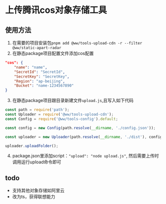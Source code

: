 # 上传腾讯cos对象存储工具

## 使用方法

1. 在需要的项目安装包`pnpm add @ww/tools-upload-cdn -r --filter @ww/static-apart-radar`
2. 在静态package项目配置文件添加cos配置

```JSON
"cos": {
    "name": "name",
    "SecretId": "SecretId",
    "SecretKey": "SecretKey",
    "Region": "ap-beijing",
    "Bucket": "name-1234567890"
}
```

3. 在静态package项目跟目录新建文件`upload.js`,且写入如下代码

```javascript
const path = require('path');
const Uploader = require('@ww/tools-upload-cdn');
const Config = require('@ww/tools-config').default;

const config = new Config(path.resolve(__dirname, './config.json'));

const uploader = new Uploader(path.resolve(__dirname, './dist'), config.get('cos'));

uploader.uploadFolder();
```

4. package.json里添加script：`"upload": "node upload.js"`, 然后需要上传时调用运行upload命令即可

## todo

* 支持其他对象存储如阿里云
* 改为ts，获得联想能力

